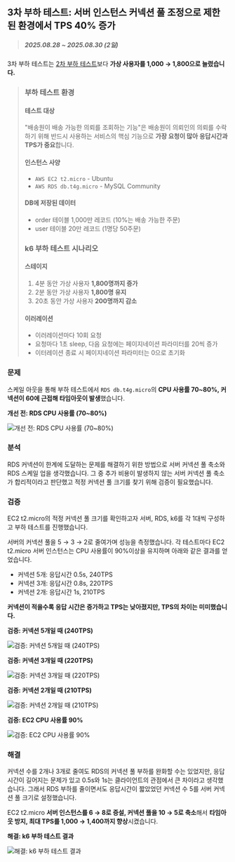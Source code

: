 ## 3차 부하 테스트: 서버 인스턴스 커넥션 풀 조정으로 제한된 환경에서 TPS 40% 증가

> ##### 2025.08.28 ~ 2025.08.30 (2일)

3차 부하 테스트는 [2차 부하 테스트](<2차 부하 테스트: 로드밸런서로 병렬 EC2 인스턴스를 구성해 CPU 사용률 20% 축소, TPS 4배 증가.md#부하-테스트-환경>)보다 **가상 사용자를 1,000 → 1,800으로 늘렸습니다.**

> ### 부하 테스트 환경
> 
> #### 테스트 대상
> 
> "배송원이 배송 가능한 의뢰를 조회하는 기능"은 배송원이 의뢰인의 의뢰를 수락하기 위해 반드시 사용하는 서비스의 핵심 기능으로 **가장 요청이 많아 응답시간과 TPS가 중요**합니다.
> 
> #### 인스턴스 사양
> 
> - `AWS EC2 t2.micro` - Ubuntu
> - `AWS RDS db.t4g.micro` - MySQL Community
> 
> #### DB에 저장된 데이터
> 
> - order 테이블 1,000만 레코드 (10%는 배송 가능한 주문)
> - user 테이블 20만 레코드 (1명당 50주문)
> 
> ### k6 부하 테스트 시나리오
> 
> #### 스테이지
> 
> 1. 4분 동안 가상 사용자 **1,800명까지 증가**
> 2. 2분 동안 가상 사용자 **1,800명 유지**
> 3. 20초 동안 가상 사용자 **200명까지 감소**
> 
> #### 이러레이션
> 
> - 이러레이션마다 10회 요청
> - 요청마다 1초 sleep, 다음 요청에는 페이지네이션 파라미터를 20씩 증가
> - 이터레이션 종료 시 페이지네이션 파라미터는 0으로 초기화

### 문제

<!-- - 누가
- 어디서
  - AWS환경에서
- 언제
  - 부하테스트를 할때
- 왜
  - RDS의 커넥션 풀 한계에 근접, cpu 사용율 70~80%임

- 무엇을
  - ec2 서버 인스턴스에서 커넥션 수 조절, 쿼리 튜닝이 필요함
- 어떻게
  - 필요한 커넥션 수에 대해 검증함 532순서로 줄였고 별 문제 없었음
  - 서버 8대로 확장했음, 커넥션풀은 안정적이고 타임아웃 발생안함
- 성과
  - TPS 높아짐, 타임아웃 발생 없앰, RDS 커넥션 수 줄임 -->

스케일 아웃을 통해 부하 테스트에서 `RDS db.t4g.micro`의 **CPU 사용률 70~80%, 커넥션이 60에 근접해 타임아웃이 발생**했습니다.

**개선 전: RDS CPU 사용률 (70~80%)**

![개선 전: RDS CPU 사용률 (70~80%)](<2 RDS 커넥션 풀 병목 발생/개선 전: RDS CPU 사용률 (70~80).png>)

### 분석

<!-- - 왜
  - CPU사용률과 커넥션 조절에서 타임아웃 발생부터 막아야한다고 생각해서 커넥션부터 조절했음
- 가정
  - EC2 서버의 커넥션 수는 기본값으로 10개인데 t2.micro에 과연 이만큼 필요한지 의문이었다.
- 검증
  - EC2 서버 인스턴스의 커넥션을 532으로 줄이고 테스트함
  - 결론: 커넥션 5 = 0.5s, 3 = 1s로 레이턴시가 길어졌으나 크게 신경쓸 정도는 아니였음
- 무엇을
  - ec2 t2.micro 서버 인스턴스의 커넥션 수를
- 어떻게
  - 커넥션 수를 10 -> 5로 축소, 서버 8대로 확장
- 성과
  - 1,000 -> 1,400 TPS로 높아짐, RDS 커넥션 한계로 인한 타임아웃 발생 없음 -->

RDS 커넥션이 한계에 도달하는 문제를 해결하기 위한 방법으로 서버 커넥션 풀 축소와 RDS 스케일 업을 생각했습니다. 그 중 추가 비용이 발생하지 않는 서버 커넥션 풀 축소가 합리적이라고 판단했고 적정 커넥션 풀 크기를 찾기 위해 검증이 필요했습니다.

### 검증

EC2 t2.micro의 적정 커넥션 풀 크기를 확인하고자 서버, RDS, k6를 각 1대씩 구성하고 부하 테스트를 진행했습니다.

서버의 커넥션 풀을 5 → 3 → 2로 줄여가며 성능을 측정했습니다. 각 테스트마다 EC2 t2.micro 서버 인스턴스는 CPU 사용률이 90%이상을 유지하며 아래와 같은 결과를 얻었습니다.

- 커넥션 5개: 응답시간 0.5s, 240TPS
- 커넥션 3개: 응답시간 0.8s, 220TPS
- 커넥션 2개: 응답시간 1s, 210TPS

**커넥션이 적을수록 응답 시간은 증가하고 TPS는 낮아졌지만, TPS의 차이는 미미했습니다.**

**검증: 커넥션 5개일 때 (240TPS)**

![검증: 커넥션 5개일 때 (240TPS)](<3 RDS 커넥션 풀 병목 발생/검증: 커넥션 5개일 때 (240TPS).png>)

**검증: 커넥션 3개일 때 (220TPS)**

![검증: 커넥션 3개일 때 (220TPS)](<3 RDS 커넥션 풀 병목 발생/검증: 커넥션 3개일 때 (220TPS).png>)

**검증: 커넥션 2개일 때 (210TPS)**

![검증: 커넥션 2개일 때 (210TPS)](<3 RDS 커넥션 풀 병목 발생/검증: 커넥션 2개일 때 (210TPS).png>)

**검증: EC2 CPU 사용률 90%**

![검증: EC2 CPU 사용률 90%](<3 RDS 커넥션 풀 병목 발생/검증: EC2 CPU 사용률 90.png>)

### 해결

커넥션 수를 2개나 3개로 줄여도 RDS의 커넥션 풀 부하를 완화할 수는 있었지만, 응답 시간이 길어지는 문제가 있고 0.5s와 1s는 클라이언트의 관점에서 큰 차이라고 생각했습니다. 그래서 RDS 부하를 줄이면서도 응답시간이 짧았었던 커넥션 수 5를 서버 커넥션 풀 크기로 설정했습니다.

EC2 t2.micro **서버 인스턴스를 6 → 8로 증설, 커넥션 풀을 10 → 5로 축소**해서 **타임아웃 방지, 최대 TPS를 1,000 → 1,400까지 향상**시켰습니다.

**해결: k6 부하 테스트 결과**

![해결: k6 부하 테스트 결과](<3 RDS 커넥션 풀 병목 해결/해결: k6 부하 테스트 결과.png>)
